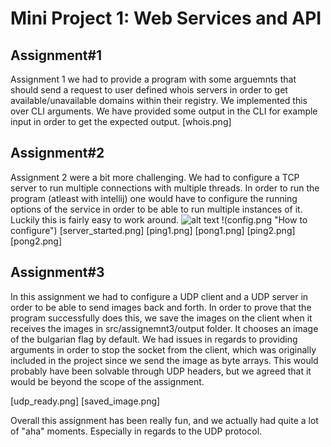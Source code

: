 # Mini Project 1: Web Services and API

## Assignment#1

Assignment 1 we had to provide a program with some arguemnts that should send a request to user defined whois servers in order to get available/unavailable domains within their registry. We implemented this over CLI arguments. We have provided some output in the CLI for example input in order to get the expected output.
[whois.png]

## Assignment#2

Assignment 2 were a bit more challenging. We had to configure a TCP server to run multiple connections with multiple threads. In order to run the program (atleast with intellij) one would have to configure the running options of the service in order to be able to run multiple instances of it. Luckily this is fairly easy to work around.
![alt text](Isolated.png "Title")
!(config.png "How to configure")
[server_started.png]
[ping1.png]
[pong1.png]
[ping2.png]
[pong2.png]
## Assignment#3

In this assignment we had to configure a UDP client and a UDP server in order to be able to send images back and forth. In order to prove that the program successfully does this, we save the images on the client when it receives the images in src/assignemnt3/output folder. It chooses an image of the bulgarian flag by default. We had issues in regards to providing arguments in order to stop the socket from the client, which was originally included in the project since we send the image as byte arrays. This would probably have been solvable through UDP headers, but we agreed that it would be beyond the scope of the assignment. 

[udp_ready.png]
[saved_image.png]

Overall this assignment has been really fun, and we actually had quite a lot of "aha" moments. Especially in regards to the UDP protocol.
